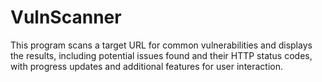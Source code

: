 # VulnScanner
This program scans a target URL for common vulnerabilities and displays the results, including potential issues found and their HTTP status codes, with progress updates and additional features for user interaction.
